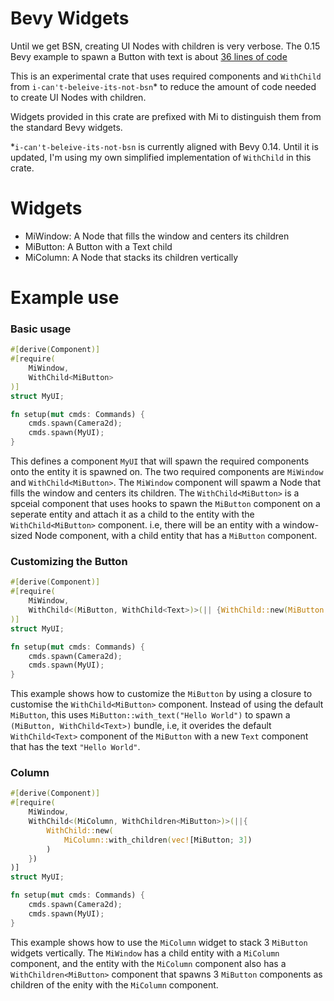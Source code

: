 # Bevy Widgets

Until we get BSN, creating UI Nodes with children is very verbose. The 0.15 Bevy example to spawn a Button with text is about [36 lines of code](https://github.com/bevyengine/bevy/blob/c6a66a7e96a0a24faab0cade1801910c40aa7ee7/examples/ui/button.rs#L57-L92)

This is an experimental crate that uses required components and `WithChild` from `i-can't-beleive-its-not-bsn`* to reduce the amount of code needed to create UI Nodes with children. 

Widgets provided in this crate are prefixed with Mi to distinguish them from the standard Bevy widgets.

*`i-can't-beleive-its-not-bsn` is currently aligned with Bevy 0.14. Until it is updated, I'm using my own simplified implementation of `WithChild` in this crate.

# Widgets

- MiWindow: A Node that fills the window and centers its children
- MiButton: A Button with a Text child
- MiColumn: A Node that stacks its children vertically

# Example use

### Basic usage

```rust
#[derive(Component)]
#[require(
    MiWindow,
    WithChild<MiButton>
)]
struct MyUI;

fn setup(mut cmds: Commands) {
    cmds.spawn(Camera2d);
    cmds.spawn(MyUI);
}
```

This defines a component `MyUI` that will spawn the required components onto the entity it is spawned on. The two required components are `MiWindow` and `WithChild<MiButton>`. The `MiWindow` component will spawm a Node that fills the window and centers its children. The `WithChild<MiButton>` is a spceial component that uses hooks to spawn the `MiButton` component on a seperate entity and attach it as a child to the entity with the `WithChild<MiButton>` component. i.e, there will be an entity with a window-sized Node component, with a child entity that has a `MiButton` component.

### Customizing the Button

```rust
#[derive(Component)]
#[require(
    MiWindow,
    WithChild<(MiButton, WithChild<Text>)>(|| {WithChild::new(MiButton::with_text("Hello World"))})
)]
struct MyUI;

fn setup(mut cmds: Commands) {
    cmds.spawn(Camera2d);
    cmds.spawn(MyUI);
}
```

This example shows how to customize the `MiButton` by using a closure to customise the `WithChild<MiButton>` component. Instead of using the default `MiButton`, this uses `MiButton::with_text("Hello World")` to spawn a `(MiButton, WithChild<Text>)` bundle, i.e, it overides the default `WithChild<Text>` component of the `MiButton` with a new `Text` component that has the text `"Hello World"`.

### Column

```rust
#[derive(Component)]
#[require(
    MiWindow,
    WithChild<(MiColumn, WithChildren<MiButton>)>(||{
        WithChild::new(
            MiColumn::with_children(vec![MiButton; 3])
        )
    })
)]
struct MyUI;

fn setup(mut cmds: Commands) {
    cmds.spawn(Camera2d);
    cmds.spawn(MyUI);
}
```

This example shows how to use the `MiColumn` widget to stack 3 `MiButton` widgets vertically.
The `MiWindow` has a child entity with a `MiColumn` component, and the entity with the `MiColumn` component also has a `WithChildren<MiButton>` component that spawns 3 `MiButton` components as children of the enity with the `MiColumn` component.
